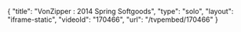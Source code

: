 {
    "title": "VonZipper : 2014 Spring Softgoods",
    "type": "solo",
    "layout": "iframe-static",
    "videoId": "170466",
    "url": "\/tvpembed\/170466"
}